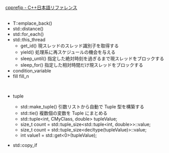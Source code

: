 [cpprefjp - C++日本語リファレンス](https://cpprefjp.github.io/reference.html)<br/>
<br/>
- T::emplace_back()
- std::distance()
- std::for_each()
- std::this_thread
    - get_id() 現スレッドのスレッド識別子を取得する
    - yield() 処理系に再スケジュールの機会を与える
    - sleep_until() 指定した絶対時刻を過ぎるまで現スレッドをブロックする
    - sleep_for() 指定した相対時間だけ現スレッドをブロックする
- condition_variable
- fill fill_n

<br/>

- tuple
    - std::make_tuple() 引数リストから自動で Tuple 型を構築する
    - std::tie() 複数個の変数を Tuple にまとめる
    - std::tuple<int, CMyClass, double> tupleValue;
    - size_t count = std::tuple_size<std::tuple<int, double>>::value;
    - size_t count = std::tuple_size<decltype(tupleValue)>::value;
    - int value1 = std::get<0>(tupleValue);

- std::copy_if

